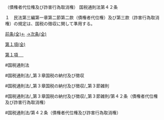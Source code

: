 （債権者代位権及び詐害行為取消権）
国税通則法第４２条

１　民法第三編第一章第二節第二款（債権者代位権）及び第三款（詐害行為取消権）の規定は、国税の徴収に関して準用する。

[前条(全)←](国税通則法＿＿＿＿＿第４１条_.md)    [→次条(全)](国税通則法＿＿＿＿＿第４３条_.md)

[第１項(全)](国税通則法＿＿＿＿＿第４２条第１項_.md)  

[第１項 　 ](国税通則法＿＿＿＿＿第４２条第１項.md)  

#国税通則法

#国税通則法/_第３章国税の納付及び徴収

#国税通則法/_第３章国税の納付及び徴収/_第３節雑則

#国税通則法/_第３章国税の納付及び徴収/_第３節雑則/第４２条（債権者代位権及び詐害行為取消権）

#国税通則法/第４２条（債権者代位権及び詐害行為取消権）

